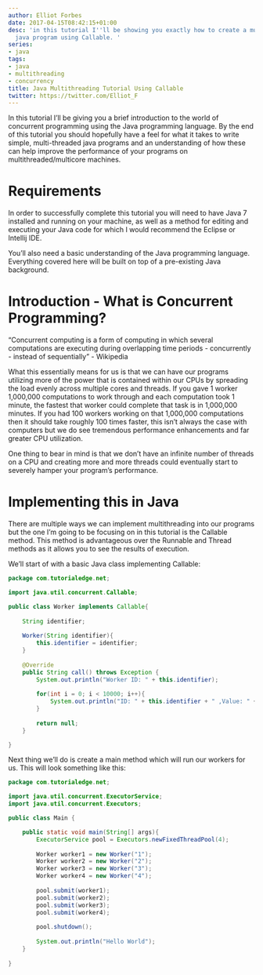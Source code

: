 ```yaml
---
author: Elliot Forbes
date: 2017-04-15T08:42:15+01:00
desc: 'in this tutorial I''ll be showing you exactly how to create a multithreaded
  java program using Callable. '
series:
- java
tags:
- java
- multithreading
- concurrency
title: Java Multithreading Tutorial Using Callable
twitter: https://twitter.com/Elliot_F
---
```


<p>In this tutorial I’ll be giving you a brief introduction to the world of concurrent programming using the Java programming language. By the end of this tutorial you should hopefully have a feel for what it takes to write simple, multi-threaded java programs and an understanding of how these can help improve the performance of your programs on multithreaded/multicore machines.</p>

# Requirements

<p>In order to successfully complete this tutorial you will need to have Java 7 installed and running on your machine, as well as a method for editing and executing your Java code for which I would recommend the Eclipse or Intellij IDE.</p>

<p>You’ll also need a basic understanding of the Java programming language. Everything covered here will be built on top of a pre-existing Java background.</p>

# Introduction - What is Concurrent Programming?

<p>“Concurrent computing is a form of computing in which several computations are executing during overlapping time periods - concurrently - instead of sequentially” - Wikipedia</p>

<p>What this essentially means for us is that we can have our programs utilizing more of the power that is contained within our CPUs by spreading the load evenly across multiple cores and threads. If you gave 1 worker 1,000,000 computations to work through and each computation took 1 minute, the fastest that worker could complete that task is in 1,000,000 minutes. If you had 100 workers working on that 1,000,000 computations then it should take roughly 100 times faster, this isn’t always the case with computers but we do see tremendous performance enhancements and far greater CPU utilization. </p>

<p>One thing to bear in mind is that we don’t have an infinite number of threads on a CPU and creating more and more threads could eventually start to severely hamper your program’s performance.</p>

# Implementing this in Java

<p>There are multiple ways we can implement multithreading into our programs but the one I’m going to be focusing on in this tutorial is the Callable method. This method is advantageous over the Runnable and Thread methods as it allows you to see the results of execution.</p>

<p>We’ll start of with a basic Java class implementing Callable:</p>

```java
package com.tutorialedge.net;

import java.util.concurrent.Callable;

public class Worker implements Callable{
	
	String identifier;
	
	Worker(String identifier){
		this.identifier = identifier;
	}
	
	@Override
	public String call() throws Exception {
		System.out.println("Worker ID: " + this.identifier);
		
		for(int i = 0; i < 10000; i++){
			System.out.println("ID: " + this.identifier + " ,Value: " + i);
		}
		
		return null;
	}

}
```

<p>Next thing we’ll do is create a main method which will run our workers for us. This will look something like this:</p>

```java
package com.tutorialedge.net;

import java.util.concurrent.ExecutorService;
import java.util.concurrent.Executors;

public class Main {

	public static void main(String[] args){
		ExecutorService pool = Executors.newFixedThreadPool(4);
		
		Worker worker1 = new Worker("1");
		Worker worker2 = new Worker("2");
		Worker worker3 = new Worker("3");
		Worker worker4 = new Worker("4");
		
		pool.submit(worker1);
		pool.submit(worker2);
		pool.submit(worker3);
		pool.submit(worker4);
		
		pool.shutdown();
		
		System.out.println("Hello World");
	}
	
}
```


